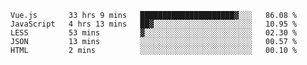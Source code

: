 
<!--
**xy406043/xy406043** is a ✨ _special_ ✨ repository because its `README.md` (this file) appears on your GitHub profile.

Here are some ideas to get you started:

- 🔭 I’m currently working on ...
- 🌱 I’m currently learning ...
- 👯 I’m looking to collaborate on ...
- 🤔 I’m looking for help with ...
- 💬 Ask me about ...
- 📫 How to reach me: ...
- 😄 Pronouns: ...
- ⚡ Fun fact: ...
-->

<!--START_SECTION:waka-->
```text
Vue.js       33 hrs 9 mins   █████████████████████▓░░░   86.08 % 
JavaScript   4 hrs 13 mins   ██▓░░░░░░░░░░░░░░░░░░░░░░   10.95 % 
LESS         53 mins         ▓░░░░░░░░░░░░░░░░░░░░░░░░   02.30 % 
JSON         13 mins         ░░░░░░░░░░░░░░░░░░░░░░░░░   00.57 % 
HTML         2 mins          ░░░░░░░░░░░░░░░░░░░░░░░░░   00.10 % 
```
<!--END_SECTION:waka-->
